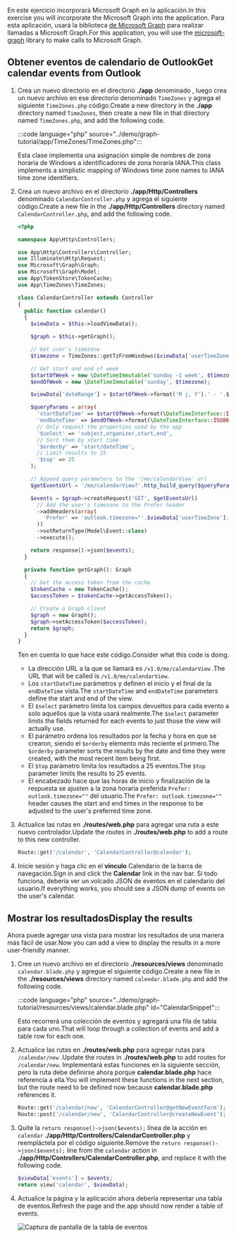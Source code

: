 <!-- markdownlint-disable MD002 MD041 -->

<span data-ttu-id="945db-101">En este ejercicio incorporará Microsoft Graph en la aplicación.</span><span class="sxs-lookup"><span data-stu-id="945db-101">In this exercise you will incorporate the Microsoft Graph into the application.</span></span> <span data-ttu-id="945db-102">Para esta aplicación, usará la biblioteca [de Microsoft Graph](https://github.com/microsoftgraph/msgraph-sdk-php) para realizar llamadas a Microsoft Graph.</span><span class="sxs-lookup"><span data-stu-id="945db-102">For this application, you will use the [microsoft-graph](https://github.com/microsoftgraph/msgraph-sdk-php) library to make calls to Microsoft Graph.</span></span>

## <a name="get-calendar-events-from-outlook"></a><span data-ttu-id="945db-103">Obtener eventos de calendario de Outlook</span><span class="sxs-lookup"><span data-stu-id="945db-103">Get calendar events from Outlook</span></span>

1. <span data-ttu-id="945db-104">Crea un nuevo directorio en el directorio **./app** denominado , luego crea un nuevo archivo en ese directorio denominado `TimeZones` y agrega el siguiente `TimeZones.php` código.</span><span class="sxs-lookup"><span data-stu-id="945db-104">Create a new directory in the **./app** directory named `TimeZones`, then create a new file in that directory named `TimeZones.php`, and add the following code.</span></span>

    :::code language="php" source="../demo/graph-tutorial/app/TimeZones/TimeZones.php":::

    <span data-ttu-id="945db-105">Esta clase implementa una asignación simple de nombres de zona horaria de Windows a identificadores de zona horaria IANA.</span><span class="sxs-lookup"><span data-stu-id="945db-105">This class implements a simplistic mapping of Windows time zone names to IANA time zone identifiers.</span></span>

1. <span data-ttu-id="945db-106">Crea un nuevo archivo en el directorio **./app/Http/Controllers** denominado `CalendarController.php` y agrega el siguiente código.</span><span class="sxs-lookup"><span data-stu-id="945db-106">Create a new file in the **./app/Http/Controllers** directory named `CalendarController.php`, and add the following code.</span></span>

    ```php
    <?php

    namespace App\Http\Controllers;

    use App\Http\Controllers\Controller;
    use Illuminate\Http\Request;
    use Microsoft\Graph\Graph;
    use Microsoft\Graph\Model;
    use App\TokenStore\TokenCache;
    use App\TimeZones\TimeZones;

    class CalendarController extends Controller
    {
      public function calendar()
      {
        $viewData = $this->loadViewData();

        $graph = $this->getGraph();

        // Get user's timezone
        $timezone = TimeZones::getTzFromWindows($viewData['userTimeZone']);

        // Get start and end of week
        $startOfWeek = new \DateTimeImmutable('sunday -1 week', $timezone);
        $endOfWeek = new \DateTimeImmutable('sunday', $timezone);

        $viewData['dateRange'] = $startOfWeek->format('M j, Y').' - '.$endOfWeek->format('M j, Y');

        $queryParams = array(
          'startDateTime' => $startOfWeek->format(\DateTimeInterface::ISO8601),
          'endDateTime' => $endOfWeek->format(\DateTimeInterface::ISO8601),
          // Only request the properties used by the app
          '$select' => 'subject,organizer,start,end',
          // Sort them by start time
          '$orderby' => 'start/dateTime',
          // Limit results to 25
          '$top' => 25
        );

        // Append query parameters to the '/me/calendarView' url
        $getEventsUrl = '/me/calendarView?'.http_build_query($queryParams);

        $events = $graph->createRequest('GET', $getEventsUrl)
          // Add the user's timezone to the Prefer header
          ->addHeaders(array(
            'Prefer' => 'outlook.timezone="'.$viewData['userTimeZone'].'"'
          ))
          ->setReturnType(Model\Event::class)
          ->execute();

        return response()->json($events);
      }

      private function getGraph(): Graph
      {
        // Get the access token from the cache
        $tokenCache = new TokenCache();
        $accessToken = $tokenCache->getAccessToken();

        // Create a Graph client
        $graph = new Graph();
        $graph->setAccessToken($accessToken);
        return $graph;
      }
    }
    ```

    <span data-ttu-id="945db-107">Ten en cuenta lo que hace este código.</span><span class="sxs-lookup"><span data-stu-id="945db-107">Consider what this code is doing.</span></span>

    - <span data-ttu-id="945db-108">La dirección URL a la que se llamará es `/v1.0/me/calendarView` .</span><span class="sxs-lookup"><span data-stu-id="945db-108">The URL that will be called is `/v1.0/me/calendarView`.</span></span>
    - <span data-ttu-id="945db-109">Los `startDateTime` parámetros y definen el inicio y el final de la `endDateTime` vista.</span><span class="sxs-lookup"><span data-stu-id="945db-109">The `startDateTime` and `endDateTime` parameters define the start and end of the view.</span></span>
    - <span data-ttu-id="945db-110">El `$select` parámetro limita los campos devueltos para cada evento a solo aquellos que la vista usará realmente.</span><span class="sxs-lookup"><span data-stu-id="945db-110">The `$select` parameter limits the fields returned for each events to just those the view will actually use.</span></span>
    - <span data-ttu-id="945db-111">El parámetro ordena los resultados por la fecha y hora en que se crearon, siendo el `$orderby` elemento más reciente el primero.</span><span class="sxs-lookup"><span data-stu-id="945db-111">The `$orderby` parameter sorts the results by the date and time they were created, with the most recent item being first.</span></span>
    - <span data-ttu-id="945db-112">El `$top` parámetro limita los resultados a 25 eventos.</span><span class="sxs-lookup"><span data-stu-id="945db-112">The `$top` parameter limits the results to 25 events.</span></span>
    - <span data-ttu-id="945db-113">El encabezado hace que las horas de inicio y finalización de la respuesta se ajusten a la zona horaria preferida `Prefer: outlook.timezone=""` del usuario.</span><span class="sxs-lookup"><span data-stu-id="945db-113">The `Prefer: outlook.timezone=""` header causes the start and end times in the response to be adjusted to the user's preferred time zone.</span></span>

1. <span data-ttu-id="945db-114">Actualice las rutas en **./routes/web.php** para agregar una ruta a este nuevo controlador.</span><span class="sxs-lookup"><span data-stu-id="945db-114">Update the routes in **./routes/web.php** to add a route to this new controller.</span></span>

    ```php
    Route::get('/calendar', 'CalendarController@calendar');
    ```

1. <span data-ttu-id="945db-115">Inicie sesión y haga clic en el **vínculo** Calendario de la barra de navegación.</span><span class="sxs-lookup"><span data-stu-id="945db-115">Sign in and click the **Calendar** link in the nav bar.</span></span> <span data-ttu-id="945db-116">Si todo funciona, debería ver un volcado JSON de eventos en el calendario del usuario.</span><span class="sxs-lookup"><span data-stu-id="945db-116">If everything works, you should see a JSON dump of events on the user's calendar.</span></span>

## <a name="display-the-results"></a><span data-ttu-id="945db-117">Mostrar los resultados</span><span class="sxs-lookup"><span data-stu-id="945db-117">Display the results</span></span>

<span data-ttu-id="945db-118">Ahora puede agregar una vista para mostrar los resultados de una manera más fácil de usar.</span><span class="sxs-lookup"><span data-stu-id="945db-118">Now you can add a view to display the results in a more user-friendly manner.</span></span>

1. <span data-ttu-id="945db-119">Cree un nuevo archivo en el directorio **./resources/views** denominado `calendar.blade.php` y agregue el siguiente código.</span><span class="sxs-lookup"><span data-stu-id="945db-119">Create a new file in the **./resources/views** directory named `calendar.blade.php` and add the following code.</span></span>

    :::code language="php" source="../demo/graph-tutorial/resources/views/calendar.blade.php" id="CalendarSnippet":::

    <span data-ttu-id="945db-120">Esto recorrerá una colección de eventos y agregará una fila de tabla para cada uno.</span><span class="sxs-lookup"><span data-stu-id="945db-120">That will loop through a collection of events and add a table row for each one.</span></span>

1. <span data-ttu-id="945db-121">Actualice las rutas en **./routes/web.php** para agregar rutas para `/calendar/new` .</span><span class="sxs-lookup"><span data-stu-id="945db-121">Update the routes in **./routes/web.php** to add routes for `/calendar/new`.</span></span> <span data-ttu-id="945db-122">Implementará estas funciones en la siguiente sección, pero la ruta debe definirse ahora porque **calendar.blade.php** hace referencia a ella.</span><span class="sxs-lookup"><span data-stu-id="945db-122">You will implement these functions in the next section, but the route need to be defined now because **calendar.blade.php** references it.</span></span>

    ```php
    Route::get('/calendar/new', 'CalendarController@getNewEventForm');
    Route::post('/calendar/new', 'CalendarController@createNewEvent');
    ```

1. <span data-ttu-id="945db-123">Quite la `return response()->json($events);` línea de la acción en `calendar` **./app/Http/Controllers/CalendarController.php** y reempláctela por el código siguiente.</span><span class="sxs-lookup"><span data-stu-id="945db-123">Remove the `return response()->json($events);` line from the `calendar` action in **./app/Http/Controllers/CalendarController.php**, and replace it with the following code.</span></span>

    ```php
    $viewData['events'] = $events;
    return view('calendar', $viewData);
    ```

1. <span data-ttu-id="945db-124">Actualice la página y la aplicación ahora debería representar una tabla de eventos.</span><span class="sxs-lookup"><span data-stu-id="945db-124">Refresh the page and the app should now render a table of events.</span></span>

    ![Captura de pantalla de la tabla de eventos](./images/add-msgraph-01.png)
